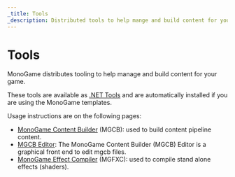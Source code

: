```yaml
---
_title: Tools
_description: Distributed tools to help mange and build content for your game.
---
```


# Tools

MonoGame distributes tooling to help manage and build content for your game.

These tools are available as [.NET Tools](https://docs.microsoft.com/en-us/dotnet/core/tools/global-tools) and are automatically installed if you are using the MonoGame templates.

Usage instructions are on the following pages:

- [MonoGame Content Builder](mgcb.md) (MGCB): used to build content pipeline content.
- [MGCB Editor](mgcb_editor.md): The MonoGame Content Builder (MGCB) Editor is a graphical front end to edit mgcb files.
- [MonoGame Effect Compiler](mgfxc.md) (MGFXC): used to compile stand alone effects (shaders).

